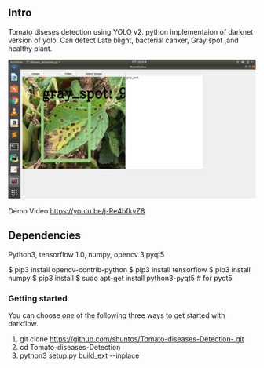 ## Intro
Tomato diseses detection using YOLO v2. python implementaion of darknet version of yolo.
Can detect Late blight, bacterial canker, Gray spot ,and healthy plant.


<p align="center"> <img src="gray_spot.png"/> </p>


Demo Video
https://youtu.be/j-Re4bfkyZ8

## Dependencies

Python3, tensorflow 1.0, numpy, opencv 3,pyqt5

$ pip3 install opencv-contrib-python
$ pip3 install tensorflow
$ pip3 install numpy
$ pip3 install 
$ sudo apt-get install python3-pyqt5  # for pyqt5


### Getting started

You can choose _one_ of the following three ways to get started with darkflow.

1.  git clone https://github.com/shuntos/Tomato-diseases-Detection-.git
2.  cd Tomato-diseases-Detection
3.  python3 setup.py build_ext --inplace
   



